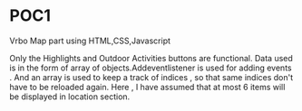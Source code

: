 # POC1
Vrbo Map part using HTML,CSS,Javascript 

Only the Highlights and Outdoor Activities buttons are functional. Data used is in the form of array of objects.Addeventlistener is used for adding events . 
And an array is used to keep a track of indices , so that same indices don't have to be reloaded again. 
Here , I have assumed that at most 6 items will be displayed in location section. 

